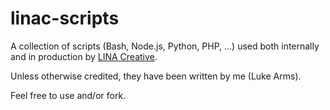 # linac-scripts

A collection of scripts (Bash, Node.js, Python, PHP, ...) used both internally and in production by [LINA Creative](https://linacreative.com).

Unless otherwise credited, they have been written by me (Luke Arms).

Feel free to use and/or fork.

